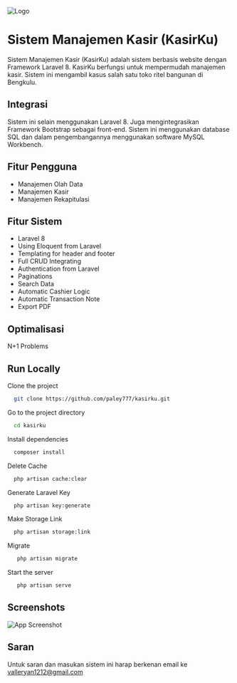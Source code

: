 
![Logo](https://i.ibb.co/7v5GWr2/Screenshot-2022-06-18-010901.png)


# Sistem Manajemen Kasir (KasirKu)

Sistem Manajemen Kasir (KasirKu) adalah sistem berbasis website
dengan Framework Laravel 8. KasirKu berfungsi untuk mempermudah
manajemen kasir. Sistem ini mengambil kasus salah satu toko ritel bangunan di Bengkulu.



## Integrasi
Sistem ini selain menggunakan Laravel 8. Juga mengintegrasikan Framework
Bootstrap sebagai front-end. Sistem ini menggunakan database SQL dan dalam 
pengembangannya menggunakan software MySQL Workbench.


## Fitur Pengguna

- Manajemen Olah Data
- Manajemen Kasir
- Manajemen Rekapitulasi





## Fitur Sistem

- Laravel 8
- Using Eloquent from Laravel
- Templating for header and footer
- Full CRUD Integrating
- Authentication from Laravel
- Paginations
- Search Data
- Automatic Cashier Logic
- Automatic Transaction Note
- Export PDF

## Optimalisasi

N+1 Problems

## Run Locally

Clone the project

```bash
  git clone https://github.com/paley777/kasirku.git
```

Go to the project directory

```bash
  cd kasirku
```

Install dependencies

```bash
  composer install
```

Delete Cache

```bash
  php artisan cache:clear
```
Generate Laravel Key

```bash
  php artisan key:generate
```
Make Storage Link

```bash
  php artisan storage:link
```
Migrate

```bash
   php artisan migrate
```
Start the server

```bash
   php artisan serve
```


## Screenshots

![App Screenshot](https://i.ibb.co/ZY8bYMG/Screenshot-2022-06-18-011302.png)


## Saran

Untuk saran dan masukan sistem ini harap berkenan email ke valleryan1212@gmail.com
